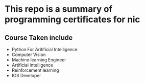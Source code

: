 # This repo is a summary of programming certificates for nic

## Course Taken include

* Python For Aritificial Intelligence
* Computer Vision
* Machine learning Engineer
* Artificial Intelligence
* Reinforcement learning
* IOS Developer